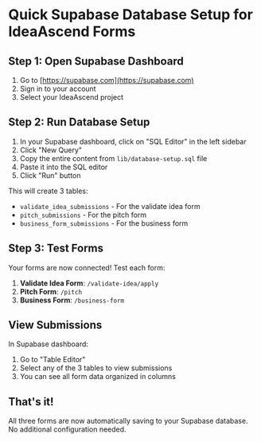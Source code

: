 # Quick Supabase Database Setup for IdeaAscend Forms

## Step 1: Open Supabase Dashboard
1. Go to [https://supabase.com](https://supabase.com)
2. Sign in to your account
3. Select your IdeaAscend project

## Step 2: Run Database Setup
1. In your Supabase dashboard, click on "SQL Editor" in the left sidebar
2. Click "New Query"
3. Copy the entire content from `lib/database-setup.sql` file
4. Paste it into the SQL editor
5. Click "Run" button

This will create 3 tables:
- `validate_idea_submissions` - For the validate idea form
- `pitch_submissions` - For the pitch form  
- `business_form_submissions` - For the business form

## Step 3: Test Forms
Your forms are now connected! Test each form:

1. **Validate Idea Form**: `/validate-idea/apply`
2. **Pitch Form**: `/pitch`
3. **Business Form**: `/business-form`

## View Submissions
In Supabase dashboard:
1. Go to "Table Editor"
2. Select any of the 3 tables to view submissions
3. You can see all form data organized in columns

## That's it! 
All three forms are now automatically saving to your Supabase database. No additional configuration needed. 
